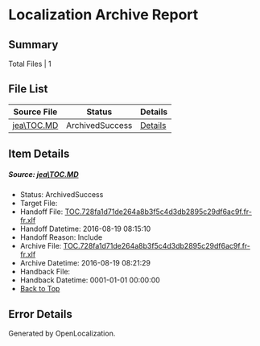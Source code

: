 # <a name='report-top'></a> Localization Archive Report

## Summary
 Total Files | 1

## File List
 Source File | Status | Details 
 ----------- | ------ | ------- 
 [jea\TOC.MD](https://github.com/PowerShell/powerShell-Docs/blob/5b1f56380032b0661563552e167eb135059ebf85/jea/TOC.MD) | ArchivedSuccess | [Details](#fc3b6d859bf3842a857d9519516ea4e275fa1876185)

## Item Details
##### <a name='fc3b6d859bf3842a857d9519516ea4e275fa1876185'></a> Source: [jea\TOC.MD](https://github.com/PowerShell/powerShell-Docs/blob/5b1f56380032b0661563552e167eb135059ebf85/jea/TOC.MD)
* Status: ArchivedSuccess
* Target File: 
* Handoff File: [TOC.728fa1d71de264a8b3f5c4d3db2895c29df6ac9f.fr-fr.xlf](https://github.com/PowerShell/powerShell-Docs.handoff/blob/bb8a05a14c14c924684962ce491595719d92354c/ol-handoff/PowerShell/powerShell-Docs.fr-fr/live/TOC.728fa1d71de264a8b3f5c4d3db2895c29df6ac9f.fr-fr.xlf)
* Handoff Datetime: 2016-08-19 08:15:10
* Handoff Reason: Include
* Archive File: [TOC.728fa1d71de264a8b3f5c4d3db2895c29df6ac9f.fr-fr.xlf](https://github.com/PowerShell/powerShell-Docs.handoff/blob/7eead141028c5962c844647222f2f712d9cffcc7/ol-archive/PowerShell/powerShell-Docs.fr-fr/live/TOC.728fa1d71de264a8b3f5c4d3db2895c29df6ac9f.fr-fr.xlf)
* Archive Datetime: 2016-08-19 08:21:29
* Handback File: 
* Handback Datetime: 0001-01-01 00:00:00
* [Back to Top](#report-top)


## Error Details

Generated by OpenLocalization.
